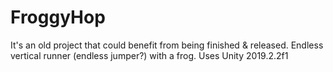 # FroggyHop
It's an old project that could benefit from being finished & released. Endless vertical runner (endless jumper?) with a frog.
Uses Unity 2019.2.2f1